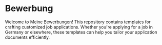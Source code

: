 # Bewerbung
Welcome to Meine Bewerbungen! This repository contains templates for crafting customized job applications. Whether you're applying for a job in Germany or elsewhere, these templates can help you tailor your application documents efficiently.
